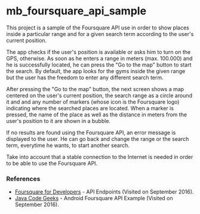 # mb_foursquare_api_sample
This project is a sample of the Foursquare API use in order to show places inside a particular range and for a given search term according to the user's current position. 

The app checks if the user's position is available or asks him to turn on the GPS, otherwise. As soon as he enters a range in meters (max. 100.000) and he is successfully located, he can press the "Go to the map" button to start the search. By default, the app looks for the gyms inside the given range but the user has the freedom to enter any different search term.

After pressing the "Go to the map" button, the next screen shows a map centered on the user's current position, the search range as a circle around it and and any number of markers (whose icon is the Foursquare logo) indicating where the searched places are located. When a marker is pressed, the name of the place as well as the distance in meters from the user's position to it are shown in a bubble.

If no results are found using the Foursquare API, an error message is displayed to the user. He can go back and change the range or the search term, everytime he wants, to start another search.

Take into account that a stable connection to the Internet is needed in order to be able to use the Foursquare API.

### References
* [Foursquare for Developers] - API Endpoints (Visited on September 2016).
* [Java Code Geeks] - Android Foursquare API Example (Visited on September 2016).


[//]: # (These are reference links used in the body of this note)
   [Foursquare for Developers]: <https://developer.foursquare.com/docs/>
   [Java Code Geeks]: <https://examples.javacodegeeks.com/android/android-foursquare-api-example/>
